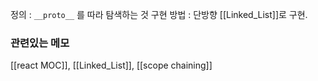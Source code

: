 정의 : `__proto__` 를 따라 탐색하는 것 
구현 방법 : 단방향 [[Linked_List]]로 구현.









### 관련있는 메모 
[[react MOC]], [[Linked_List]], [[scope chaining]]